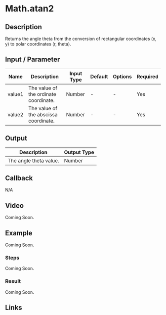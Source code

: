 # Math.atan2

## Description

Returns the angle theta from the conversion of rectangular coordinates (x, y) to polar coordinates (r, theta).

## Input / Parameter

| Name | Description | Input Type | Default | Options | Required |
| ------ | ------ | ------ | ------ | ------ | ------ |
| value1 | The value of the ordinate coordinate. | Number | - | - | Yes |
| value2 | The value of the abscissa coordinate. | Number | - | - | Yes |

## Output

| Description | Output Type |
| ------ | ------ |
| The angle theta value. | Number |

## Callback

N/A

## Video

Coming Soon.

<!-- Format: [![Video]({image-path}?raw=true)]({url-link}) -->

## Example

Coming Soon.

<!-- Share a scenario, like a user requirements. -->

### Steps

Coming Soon.

<!-- Show the steps and share some screenshots.

1. .....

Format: ![]({image-path}?raw=true) -->

### Result

Coming Soon.

<!-- Explain the output.

Format: ![]({image-path}?raw=true) -->

## Links